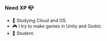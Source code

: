 ### Need XP 📪

<!--
**swadand/swadand** is a ✨ _special_ ✨ repository because its `README.md` (this file) appears on your GitHub profile.

Here are some ideas to get you started:-->

- 🔭 Studying Cloud and OS.
- 🎮️ I try to make games in Unity and Godot.
- 💼 Student.

